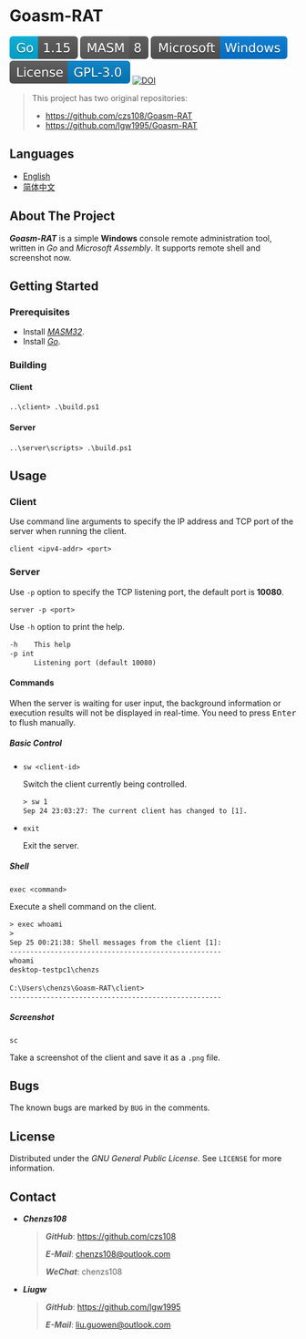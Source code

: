# Goasm-RAT

[![Go](badges/Go-1.15.svg)](https://golang.org)
![MASM](badges/MASM-8.svg)
[![Windows](badges/Microsoft-Windows.svg)](https://www.microsoft.com/en-ie/windows)
[![License](badges/License-GPL-3.0.svg)](https://www.gnu.org/licenses/gpl-3.0.html)
[![DOI](https://zenodo.org/badge/281899771.svg)](https://zenodo.org/badge/latestdoi/281899771)

> This project has two original repositories:
>
> - https://github.com/czs108/Goasm-RAT
> - https://github.com/lgw1995/Goasm-RAT

## Languages

- [English](https://github.com/lgw1995/Goasm-RAT/blob/master/README.md)
- [简体中文](https://github.com/lgw1995/Goasm-RAT/blob/master/README-CN.md)

## About The Project

***Goasm-RAT*** is a simple **Windows** console remote administration tool, written in *Go* and *Microsoft Assembly*. It supports remote shell and screenshot now.

## Getting Started

### Prerequisites

- Install [*MASM32*](http://www.masm32.com).
- Install [*Go*](https://golang.org).

### Building

#### Client

```console
..\client> .\build.ps1
```

#### Server

```console
..\server\scripts> .\build.ps1
```

## Usage

### Client

Use command line arguments to specify the IP address and TCP port of the server when running the client.

```console
client <ipv4-addr> <port>
```

### Server

Use `-p` option to specify the TCP listening port, the default port is **10080**.

```console
server -p <port>
```

Use `-h` option to print the help.

```console
-h    This help
-p int
      Listening port (default 10080)
```

#### Commands

When the server is waiting for user input, the background information or execution results will not be displayed in real-time. You need to press <kbd>Enter</kbd> to flush manually.

##### Basic Control

- ```console
  sw <client-id>
  ```

  Switch the client currently being controlled.

  ```console
  > sw 1
  Sep 24 23:03:27: The current client has changed to [1].
  ```

- ```console
  exit
  ```

  Exit the server.

##### Shell

```console
exec <command>
```


Execute a shell command on the client.

```console
> exec whoami
>
Sep 25 00:21:38: Shell messages from the client [1]:
----------------------------------------------------
whoami
desktop-testpc1\chenzs

C:\Users\chenzs\Goasm-RAT\client>
----------------------------------------------------
```

##### Screenshot

```console
sc
```

Take a screenshot of the client and save it as a `.png` file.

## Bugs

The known bugs are marked by `BUG` in the comments.

## License

Distributed under the *GNU General Public License*. See `LICENSE` for more information.

## Contact

- ***Chenzs108***

  > ***GitHub***: https://github.com/czs108
  >
  > ***E-Mail***: chenzs108@outlook.com
  >
  > ***WeChat***: chenzs108

- ***Liugw***

  > ***GitHub***: https://github.com/lgw1995
  >
  > ***E-Mail***: liu.guowen@outlook.com